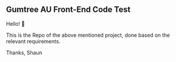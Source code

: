 ## Gumtree AU Front-End Code Test

Hello! :wave:

This is the Repo of the above mentioned project, done based on the relevant requirements.

Thanks,
Shaun

